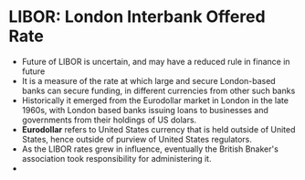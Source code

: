 # LIBOR: London Interbank Offered Rate
- Future of LIBOR is uncertain, and may have a reduced rule in finance in future
- It is a measure of the rate at which large and secure London-based banks can secure funding, in different currencies from other such banks
- Historically it emerged from the Eurodollar market in London in the late 1960s, with London based banks issuing loans to businesses and governments from their holdings of US dolars.
- __Eurodollar__ refers to United States currency that is held outside of United States, hence outside of purview of United States regulators. 
- As the LIBOR rates grew in influence, eventually the British Bnaker's association took responsibility for administering it.
- 
